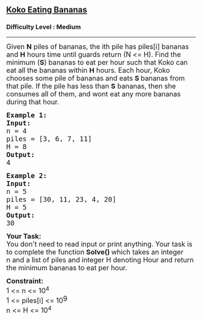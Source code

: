 <h2><a href="https://practice.geeksforgeeks.org/problems/koko-eating-bananas/1">Koko Eating Bananas</a></h2><h3>Difficulty Level : Medium</h3><hr><div class="problems_problem_content__Xm_eO"><p><span style="font-size:18px">Given&nbsp;<strong>N</strong>&nbsp;piles of bananas, the ith pile has piles[i] bananas and&nbsp;<strong>H</strong>&nbsp;hours time until guards return (N &lt;= H). Find the minimum (<strong>S</strong>) bananas to eat per hour such that Koko can eat all the bananas within&nbsp;<strong>H</strong>&nbsp;hours. Each hour, Koko chooses some pile of bananas and eats&nbsp;<strong>S&nbsp;</strong>bananas from that pile. If the pile has less than&nbsp;<strong>S</strong>&nbsp;bananas, then she consumes all of them, and wont eat any more bananas during that hour.&nbsp;</span></p>

<pre><strong><span style="font-size:18px">Example 1:
Input:</span></strong><strong><span style="font-size:18px">
</span></strong><span style="font-size:18px">n = 4</span><strong><span style="font-size:18px">
</span></strong><span style="font-size:18px">piles = [3, 6, 7, 11]
H = 8</span><span style="font-size:18px">
<strong>Output:</strong></span>
<span style="font-size:18px">4</span>
</pre>

<pre><span style="font-size:18px"><strong>Example 2:</strong>
<strong>Input:
</strong>n = 5<strong>
</strong>piles = [30, 11, 23, 4, 20]
H = 5
<strong>Output:</strong></span><span style="font-size:18px"><strong>
</strong>30</span></pre>

<p><strong><span style="font-size:18px">Your Task:</span></strong><br>
<span style="font-size:18px">You don't need to read input or print anything. Your task is to complete the function&nbsp;<strong>Solve()&nbsp;</strong>which takes an integer n&nbsp;and a list of piles and integer H denoting Hour and return the minimum bananas to eat per hour.</span></p>

<p><strong><span style="font-size:18px">Constraint:</span></strong><br>
<span style="font-size:18px">1 &lt;= n &lt;= 10<sup>4&nbsp;</sup><br>
1 &lt;= piles[i] &lt;= 10</span><sup><span style="font-size:18px">9&nbsp;</span></sup><br>
<span style="font-size:18px">n &lt;= H &lt;= 10<sup>4</sup></span></p>
</div>